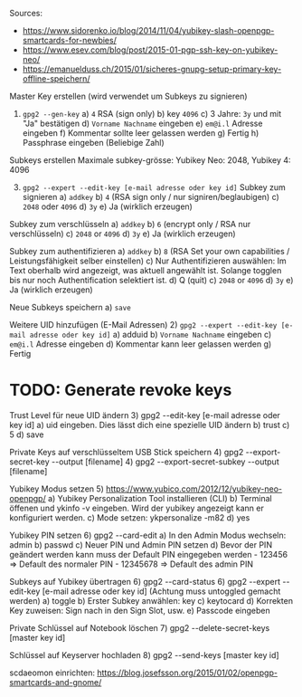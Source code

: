 Sources: 

- https://www.sidorenko.io/blog/2014/11/04/yubikey-slash-openpgp-smartcards-for-newbies/
- https://www.esev.com/blog/post/2015-01-pgp-ssh-key-on-yubikey-neo/
- https://emanuelduss.ch/2015/01/sicheres-gnupg-setup-primary-key-offline-speichern/

Master Key erstellen (wird verwendet um Subkeys zu signieren)
1) ```gpg2 --gen-key```
 a) ```4``` RSA (sign only)
 b) key ```4096```
 c) 3 Jahre: ```3y``` und mit "Ja" bestätigen
 d) ```Vorname Nachname``` eingeben
 e) ```em@i.l``` Adresse eingeben
 f) Kommentar sollte leer gelassen werden
 g) Fertig
 h) Passphrase eingeben (Beliebige Zahl)

Subkeys erstellen
Maximale subkey-grösse: Yubikey Neo: 2048, Yubikey 4: 4096

3) ```gpg2 --expert --edit-key [e-mail adresse oder key id]```
  Subkey zum signieren
  a) ```addkey```
  b) ```4``` (RSA sign only / nur signiren/beglaubigen)
  c) ```2048``` oder ```4096```
  d) ```3y```
  e) Ja (wirklich erzeugen)

  Subkey zum verschlüsseln
  a) ```addkey```
  b) ```6``` (encrypt only / RSA nur verschlüsseln)
  c) ```2048``` or ```4096```
  d) ```3y```
  e) Ja (wirklich erzeugen)

  Subkey zum authentifizieren
  a) ```addkey```
  b) ```8``` (RSA Set your own capabilities / Leistungsfähigkeit selber einstellen)
  c) Nur Authentifizieren auswählen: Im Text oberhalb wird angezeigt, was aktuell angewählt ist.
     Solange togglen bis nur noch Authentification selektiert ist.
  d) Q (quit)
  c) ```2048``` or ```4096```
  d) ```3y```
  e) Ja (wirklich erzeugen)

  Neue Subkeys speichern
  a) ```save```


Weitere UID hinzufügen (E-Mail Adressen)
2) ```gpg2 --expert --edit-key [e-mail adresse oder key id]```
  a) adduid
  b) ```Vorname Nachname``` eingeben
  c) ```em@i.l``` Adresse eingeben
  d) Kommentar kann leer gelassen werden
  g) Fertig

# TODO: Generate revoke keys

Trust Level für neue UID ändern
3) gpg2 --edit-key [e-mail adresse oder key id]
  a) uid <UID nummer> eingeben. Dies lässt dich eine spezielle UID ändern
  b) trust
  c) 5
  d) save

Private Keys auf verschlüsseltem USB Stick speichern
4) gpg2 --export-secret-key --output [filename]
4) gpg2 --export-secret-subkey --output [filename]

Yubikey Modus setzen
5) https://www.yubico.com/2012/12/yubikey-neo-openpgp/
  a) Yubikey Personalization Tool installieren (CLI)
  b) Terminal öffenen und ykinfo -v eingeben. Wird der yubikey angezeigt kann er konfiguriert werden.
  c) Mode setzen: ykpersonalize -m82
  d) yes

Yubikey PIN setzen
6) gpg2 --card-edit
  a) In den Admin Modus wechseln: admin
  b) passwd
  c) Neuer PIN und Admin PIN setzen
  d) Bevor der PIN geändert werden kann muss der Default PIN eingegeben werden
     - 123456 => Default des normaler PIN
     - 12345678 => Default des admin PIN


Subkeys auf Yubikey übertragen
6) gpg2 --card-status
6) gpg2 --expert --edit-key [e-mail adresse oder key id] (Achtung muss untoggled gemacht werden)
    a) toggle
    b) Erster Subkey anwählen: key <Key Nummer>
    c) keytocard
    d) Korrekten Key zuweisen: Sign nach in den Sign Slot, usw.
    e) Passcode eingeben

Private Schlüssel auf Notebook löschen
7) gpg2 --delete-secret-keys [master key id]

Schlüssel auf Keyserver hochladen
8) gpg2 --send-keys [master key id]


scdaeomon einrichten:
https://blog.josefsson.org/2015/01/02/openpgp-smartcards-and-gnome/
